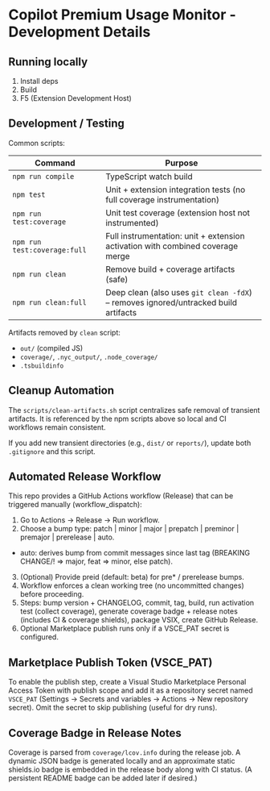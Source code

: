 # Copilot Premium Usage Monitor - Development Details

## Running locally

1) Install deps
2) Build
3) F5 (Extension Development Host)

## Development / Testing

Common scripts:

| Command | Purpose |
| ------- | ------- |
| `npm run compile` | TypeScript watch build |
| `npm test` | Unit + extension integration tests (no full coverage instrumentation) |
| `npm run test:coverage` | Unit test coverage (extension host not instrumented) |
| `npm run test:coverage:full` | Full instrumentation: unit + extension activation with combined coverage merge |
| `npm run clean` | Remove build + coverage artifacts (safe) |
| `npm run clean:full` | Deep clean (also uses `git clean -fdX`) – removes ignored/untracked build artifacts |

Artifacts removed by `clean` script:
- `out/` (compiled JS)
- `coverage/`, `.nyc_output/`, `.node_coverage/`
- `.tsbuildinfo`

## Cleanup Automation

The `scripts/clean-artifacts.sh` script centralizes safe removal of transient artifacts. It is referenced by the npm scripts above so local and CI workflows remain consistent.

If you add new transient directories (e.g., `dist/` or `reports/`), update both `.gitignore` and this script.

## Automated Release Workflow

This repo provides a GitHub Actions workflow (Release) that can be triggered manually (workflow_dispatch):

1. Go to Actions → Release → Run workflow.
2. Choose a bump type: patch | minor | major | prepatch | preminor | premajor | prerelease | auto.
  - auto: derives bump from commit messages since last tag (BREAKING CHANGE/! => major, feat => minor, else patch).
3. (Optional) Provide preid (default: beta) for pre* / prerelease bumps.
4. Workflow enforces a clean working tree (no uncommitted changes) before proceeding.
5. Steps: bump version + CHANGELOG, commit, tag, build, run activation test (collect coverage), generate coverage badge + release notes (includes CI & coverage shields), package VSIX, create GitHub Release.
6. Optional Marketplace publish runs only if a VSCE_PAT secret is configured.

## Marketplace Publish Token (VSCE_PAT)

To enable the publish step, create a Visual Studio Marketplace Personal Access Token with publish scope and add it as a repository secret named `VSCE_PAT` (Settings → Secrets and variables → Actions → New repository secret). Omit the secret to skip publishing (useful for dry runs).

## Coverage Badge in Release Notes

Coverage is parsed from `coverage/lcov.info` during the release job. A dynamic JSON badge is generated locally and an approximate static shields.io badge is embedded in the release body along with CI status. (A persistent README badge can be added later if desired.)